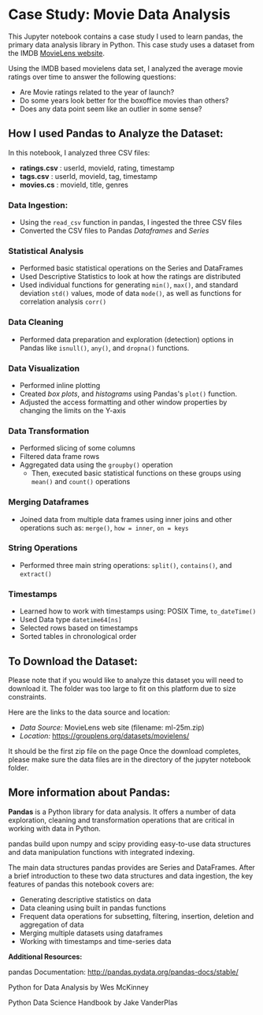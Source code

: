 
# Case Study: Movie Data Analysis
This Jupyter notebook contains a case study I used to learn pandas, the primary data analysis library in Python.
This case study uses a dataset from the IMDB [MovieLens website](https://grouplens.org/datasets/movielens/).

Using the IMDB based movielens data set, I analyzed the average movie ratings over time to answer the following questions:

* Are Movie ratings related to the year of launch?
* Do some years look better for the boxoffice movies than others?
* Does any data point seem like an outlier in some sense?

## How I used Pandas to Analyze the Dataset:

In this notebook, I analyzed three CSV files:
* **ratings.csv** : userId, movieId, rating, timestamp
* **tags.csv** : userId, movieId, tag, timestamp
* **movies.cs** : movieId, title, genres

### Data Ingestion:
* Using the `read_csv` function in pandas, I ingested the three CSV files
* Converted the CSV files to Pandas *Dataframes* and *Series*

### Statistical Analysis
* Performed basic statistical operations on the Series and DataFrames
* Used Descriptive Statistics to look at how the ratings are distributed
* Used individual functions for generating `min()`, `max()`, and standard deviation `std()` values, mode of data `mode()`, as well as functions for correlation analysis `corr()`

### Data Cleaning
* Performed data preparation and exploration (detection) options in Pandas like `isnull()`, `any()`, and `dropna()` functions.

### Data Visualization
* Performed inline plotting
* Created *box plots*, and *histograms* using Pandas's `plot()` function.
* Adjusted the access formatting and other window properties by changing the limits on the Y-axis

### Data Transformation
* Performed slicing of some columns
* Filtered data frame rows
* Aggregated data using the `groupby()` operation
  * Then, executed basic statistical functions on these groups using `mean()` and `count()` operations

### Merging Dataframes
* Joined data from multiple data frames using inner joins and other operations such as: `merge()`, `how = inner`, `on = keys`

### String Operations
* Performed three main string operations: `split()`, `contains()`, and `extract()`

### Timestamps
* Learned how to work with timestamps using:  POSIX Time, `to_dateTime()`
* Used Data type `datetime64[ns]`
* Selected rows based on timestamps
* Sorted tables in chronological order

## To Download the Dataset:
Please note that if you would like to analyze this dataset you will need to download it. The folder was too large to fit on this platform due to size constraints.

Here are the links to the data source and location:
* *Data Source:* MovieLens web site (filename: ml-25m.zip)
* *Location:* https://grouplens.org/datasets/movielens/

It should be the first zip file on the page
Once the download completes, please make sure the data files are in the directory of the jupyter notebook folder.


## More information about Pandas:
**Pandas** is a Python library for data analysis. It offers a number of data exploration, cleaning and transformation operations that are critical in working with data in Python.

pandas build upon numpy and scipy providing easy-to-use data structures and data manipulation functions with integrated indexing.

The main data structures pandas provides are Series and DataFrames. After a brief introduction to these two data structures and data ingestion, the key features of pandas this notebook covers are:

* Generating descriptive statistics on data
* Data cleaning using built in pandas functions
* Frequent data operations for subsetting, filtering, insertion, deletion and aggregation of data
* Merging multiple datasets using dataframes
* Working with timestamps and time-series data


**Additional Resources:**

pandas Documentation: http://pandas.pydata.org/pandas-docs/stable/

Python for Data Analysis by Wes McKinney

Python Data Science Handbook by Jake VanderPlas


